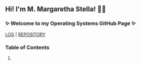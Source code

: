 <!-- background: #fff4e3 -->
<!-- color: #2d2422 -->

## Hi! I'm M. Margaretha Stella! 👋🏻
### ✨ Welcome to my Operating Systems GitHub Page ✨

[LOG](TXT/mylog.txt) | [REPOSITORY](https://github.com/margarethastellaa/os212)

### Table of Contents
1. 
